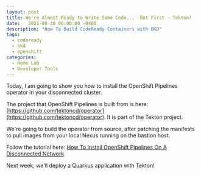 ```yaml
---
layout: post
title: We're Almost Ready to Write Some Code...  But First - Tekton!
date:   2021-08-30 00:00:00 -0400
description: "How To Build CodeReady Containers with OKD"
tags:
  - codeready
  - okd
  - openshift
categories:
  - Home Lab
  - Developer Tools
---
```


Today, I am going to show you how to install the OpenShift Pipelines operator in your disconnected cluster.

The project that OpenShift Pipelines is built from is here: [https://github.com/tektoncd/operator](https://github.com/tektoncd/operator).  It is part of the Tekton project.

We're going to build the operator from source, after patching the manifests to pull images from your local Nexus running on the bastion host.

Follow the tutorial here: [How To Install OpenShift Pipelines On A Disconnected Network](/home-lab/tekton-install/)

Next week, we'll deploy a Quarkus application with Tekton!
